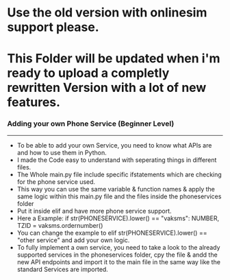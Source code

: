 # Use the old version with onlinesim support please. 
# This Folder will be updated when i'm ready to upload a completly rewritten Version with a lot of new features.

### Adding your own Phone Service (Beginner Level)
------------------------------------
- To be able to add your own Service, you need to know what APIs are and how to use them in Python.
- I made the Code easy to understand with seperating things in different files.
- The Whole main.py file include specific ifstatements which are checking for the phone service used.
- This way you can use the same variable & function names & apply the same logic within this main.py file and the files inside the phoneservices folder
- Put it inside  elif and have more phone service support.
- Here a Example: if str(PHONESERVICE).lower() == "vaksms": NUMBER, TZID = vaksms.ordernumber()
- You can change the example to elif str(PHONESERVICE).lower() == "other service" and add your own logic.
- To fully implement a own service, you need to take a look to the already supported services in the phoneservices folder, cpy the file & andd the new API endpoints and import it to the main file in the same way like the standard Services are imported.

